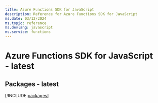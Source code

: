 ```yaml
---
title: Azure Functions SDK for JavaScript
description: Reference for Azure Functions SDK for JavaScript
ms.date: 03/12/2024
ms.topic: reference
ms.devlang: javascript
ms.service: functions
---
```

# Azure Functions SDK for JavaScript - latest
## Packages - latest
[!INCLUDE [packages](functions-index.md)]